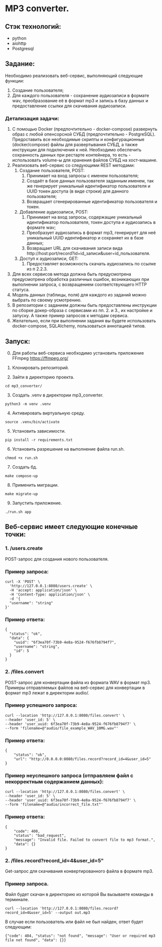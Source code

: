# MP3 converter.

## Стэк технологий:
 - python
 - aiohttp
 - Postgresql

## Задание:
Необходимо реализовать веб-сервис, выполняющий следующие функции:
1. Создание пользователя;
2. Для каждого пользователя - сохранение аудиозаписи в формате wav, преобразование её в формат mp3 и запись в базу данных и предоставление ссылки для скачивания аудиозаписи.

### Детализация задачи:
1. С помощью Docker (предпочтительно - docker-compose) развернуть образ с любой опенсорсной СУБД (предпочтительно - PostgreSQL). Предоставить все необходимые скрипты и конфигурационные (docker/compose) файлы для развертывания СУБД, а также инструкции для подключения к ней. Необходимо обеспечить сохранность данных при рестарте контейнера, то есть - использовать volume-ы для хранения файлов СУБД на хост-машине.
2. Реализовать веб-сервис со следующими REST методами:
   1. Создание пользователя, POST:
      1. Принимает на вход запросы с именем пользователя;
      2. Создаёт в базе данных пользователя заданным именем, так же генерирует уникальный идентификатор пользователя и UUID токен доступа (в виде строки) для данного пользователя;
      3. Возвращает сгенерированные идентификатор пользователя и токен.
   2. Добавление аудиозаписи, POST:
      1. Принимает на вход запросы, содержащие уникальный идентификатор пользователя, токен доступа и аудиозапись в формате wav;
      2. Преобразует аудиозапись в формат mp3, генерирует для неё уникальный UUID идентификатор и сохраняет их в базе данных;
      3. Возвращает URL для скачивания записи вида http://host:port/record?id=id_записи&user=id_пользователя.
   3. Доступ к аудиозаписи, GET:
      1. Предоставляет возможность скачать аудиозапись по ссылке из п 2.2.3.
3. Для всех сервисов метода должна быть предусмотрена предусмотрена обработка различных ошибок, возникающих при выполнении запроса, с возвращением соответствующего HTTP статуса.
4. Модель данных (таблицы, поля) для каждого из заданий можно выбрать по своему усмотрению.
5. В репозитории с заданием должны быть предоставлены инструкции по сборке докер-образа с сервисами из пп. 2. и 3., их настройке и запуску. А также пример запросов к методам сервиса.
6. Желательно, если при выполнении задания вы будете использовать docker-compose, SQLAlchemy, пользоваться аннотацией типов.

## Запуск:
0. Для работы веб-сервиса необходимо установить приложение FFmpeg https://ffmpeg.org/

1. Клонировать репозиторий.

2. Зайти в директорию проекта.
```
cd mp3_converter/
```

3. Создать .venv в директории mp3_converter.
```
python3 -m venv .venv
```

4. Активировать виртуальную среду.
```
source .venv/bin/activate
```
5. Установить зависимости.
```
pip install -r requirements.txt
```

6. Установить разрешение на выполнение файла run.sh.
```
chmod +x run.sh
```

7. Создать бд.
```
make compose-up
```

8. Применить миграции.
```
make migrate-up
```

9. Запустить приложение.
```
./run.sh app
```

## Веб-сервис имеет следующие конечные точки:

### 1. /users.create
POST-запрос для создания нового пользователя.

### Пример запроса:
```
curl -X 'POST' \
  'http://127.0.0.1:8080/users.create' \
  -H 'accept: application/json' \
  -H 'Content-Type: application/json' \
  -d '{
  "username": "string"
}'
```

### Пример ответа:
```
{
  "status": "ok",
  "data": {
    "uuid": "6f3ea70f-73b9-4e8a-9524-f676fb8794f7",
    "username": "string",
    "id": 5
  }
}
```

### 2. /files.convert
POST-запрос для конвертации файла из формата WAV в формат mp3.
Примеры отправляемых файлов на веб-сервис для конвертации в формат mp3 лежат в директории audio/.

### Пример успешного запроса:
```
curl --location 'http://127.0.0.1:8080/files.convert' \
--header 'user_id: 5' \
--header 'user_uuid: 6f3ea70f-73b9-4e8a-9524-f676fb8794f7' \
--form 'filename=@"audio/file_example_WAV_10MG.wav"'
```
### Пример ответа:
```
{
    "status": "ok",
    "url": "http://0.0.0.0:8080/files.record?record_id=4&user_id=5"
}
```

### Пример неуспешного запроса (отправляем файл с некорректным содержанием данных):
```
curl --location 'http://127.0.0.1:8080/files.convert' \
--header 'user_id: 5' \
--header 'user_uuid: 6f3ea70f-73b9-4e8a-9524-f676fb8794f7' \
--form 'filename=@"audio/incorrect_file.txt"'
```

### Пример ответа:
```
{
    "code": 400,
    "status": "bad_request",
    "message": "Invalid file. Failed to convert file to mp3 format.",
    "data": {}
}
```

### 2. /files.record?record_id=4&user_id=5"
Get-запрос для скачивания конвертированного файла в формате mp3.

### Пример запроса.
Файл будет скачан в директорию из которой Вы вызываете команды в терминале.

```
curl --location 'http://127.0.0.1:8080/files.record?record_id=4&user_id=5' --output out.mp3
```

В случае если пользователь или файл не был найден, ответ будет следующим:
```
{"code": 404, "status": "not found", "message": "User or required mp3 file not found", "data": {}}
```